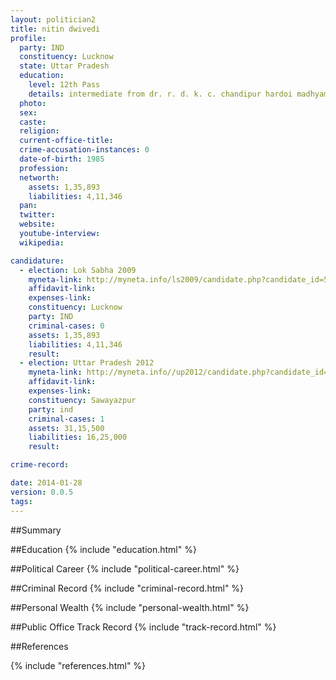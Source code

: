 ```yaml
---
layout: politician2
title: nitin dwivedi
profile: 
  party: IND
  constituency: Lucknow
  state: Uttar Pradesh
  education: 
    level: 12th Pass
    details: intermediate from dr. r. d. k. c. chandipur hardoi madhyamik shiksha parishad u. p.
  photo: 
  sex: 
  caste: 
  religion: 
  current-office-title: 
  crime-accusation-instances: 0
  date-of-birth: 1985
  profession: 
  networth: 
    assets: 1,35,893
    liabilities: 4,11,346
  pan: 
  twitter: 
  website: 
  youtube-interview: 
  wikipedia: 

candidature: 
  - election: Lok Sabha 2009
    myneta-link: http://myneta.info/ls2009/candidate.php?candidate_id=5598
    affidavit-link: 
    expenses-link: 
    constituency: Lucknow 
    party: IND
    criminal-cases: 0
    assets: 1,35,893
    liabilities: 4,11,346
    result:  
  - election: Uttar Pradesh 2012
    myneta-link: http://myneta.info//up2012/candidate.php?candidate_id=5563
    affidavit-link: 
    expenses-link: 
    constituency: Sawayazpur 
    party: ind
    criminal-cases: 1
    assets: 31,15,500
    liabilities: 16,25,000
    result:  

crime-record: 

date: 2014-01-28
version: 0.0.5
tags: 
---
```

##Summary


##Education
{% include "education.html" %}


##Political Career
{% include "political-career.html" %}


##Criminal Record
{% include "criminal-record.html" %}


##Personal Wealth
{% include "personal-wealth.html" %}


##Public Office Track Record
{% include "track-record.html" %}


##References


{% include "references.html" %}